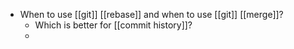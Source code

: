 - When to use [[git]] [[rebase]] and when to use [[git]] [[merge]]?
	- Which is better for [[commit history]]?
	-